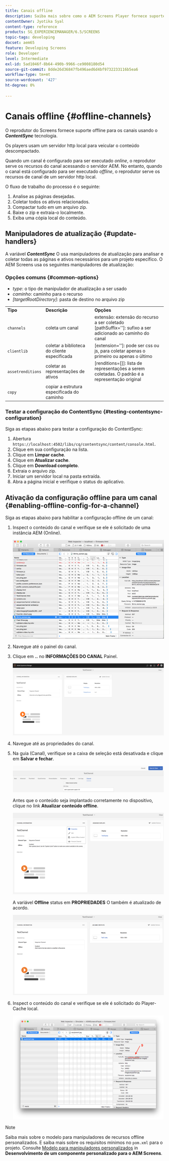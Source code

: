 ```yaml
---
title: Canais offline
description: Saiba mais sobre como o AEM Screens Player fornece suporte offline para canais usando a tecnologia ContentSync.
contentOwner: Jyotika Syal
content-type: reference
products: SG_EXPERIENCEMANAGER/6.5/SCREENS
topic-tags: developing
docset: aem65
feature: Developing Screens
role: Developer
level: Intermediate
exl-id: 5ad1046f-8b64-490b-9966-ce9008180d54
source-git-commit: 8dde26d36847fb496aed6d4bf9732233116b5ea6
workflow-type: tm+mt
source-wordcount: '427'
ht-degree: 0%

---
```


# Canais offline {#offline-channels}

O reprodutor do Screens fornece suporte offline para os canais usando o ***ContentSync*** tecnologia.

Os players usam um servidor http local para veicular o conteúdo descompactado.

Quando um canal é configurado para ser executado *online*, o reprodutor serve os recursos do canal acessando o servidor AEM. No entanto, quando o canal está configurado para ser executado *offline*, o reprodutor serve os recursos de canal de um servidor http local.

O fluxo de trabalho do processo é o seguinte:

1. Analise as páginas desejadas.
1. Coletar todos os ativos relacionados.
1. Compactar tudo em um arquivo zip.
1. Baixe o zip e extraia-o localmente.
1. Exiba uma cópia local do conteúdo.

## Manipuladores de atualização {#update-handlers}

A variável ***ContentSync*** O usa manipuladores de atualização para analisar e coletar todas as páginas e ativos necessários para um projeto específico. O AEM Screens usa os seguintes manipuladores de atualização:

### Opções comuns {#common-options}

* *type*: o tipo de manipulador de atualização a ser usado
* *caminho*: caminho para o recurso
* *[targetRootDirectory]*: pasta de destino no arquivo zip

<table>
 <tbody>
  <tr>
   <td><strong>Tipo</strong></td> 
   <td><strong>Descrição</strong></td> 
   <td><strong>Opções</strong></td> 
  </tr>
  <tr>
   <td><code>channels</code></td> 
   <td>coleta um canal</td> 
   <td>extensão: extensão do recurso a ser coletado<br /> [pathSuffix='']: sufixo a ser adicionado ao caminho do canal<br /> </td> 
  </tr>
  <tr>
   <td><code>clientlib</code></td> 
   <td>coletar a biblioteca do cliente especificada</td> 
   <td>[extension='']: pode ser css ou js, para coletar apenas o primeiro ou apenas o último</td> 
  </tr>
  <tr>
   <td><code>assetrenditions</code></td> 
   <td>coletar as representações de ativos</td> 
   <td>[renditions=[]]: lista de representações a serem coletadas. O padrão é a representação original</td> 
  </tr>
  <tr>
   <td><code>copy</code></td> 
   <td>copiar a estrutura especificada do caminho</td> 
   <td> </td> 
  </tr>
 </tbody>
</table>

### Testar a configuração do ContentSync {#testing-contentsync-configuration}

Siga as etapas abaixo para testar a configuração do ContentSync:

1. Abertura `https://localhost:4502/libs/cq/contentsync/content/console.html`.
1. Clique em sua configuração na lista.
1. Clique em **Limpar cache**.
1. Clique em **Atualizar cache**.
1. Clique em **Download completo**.
1. Extraia o arquivo zip.
1. Iniciar um servidor local na pasta extraída.
1. Abra a página inicial e verifique o status do aplicativo.

## Ativação da configuração offline para um canal {#enabling-offline-config-for-a-channel}

Siga as etapas abaixo para habilitar a configuração offline de um canal:

1. Inspect o conteúdo do canal e verifique se ele é solicitado de uma instância AEM (Online).

   ![chlimage_1-24](assets/chlimage_1-24.png)

1. Navegue até o painel do canal.
1. Clique em **..** no **INFORMAÇÕES DO CANAL** Painel.

   ![chlimage_1-25](assets/chlimage_1-25.png)

1. Navegue até as propriedades do canal.
1. Na guia (Canal), verifique se a caixa de seleção está desativada e clique em **Salvar e fechar**.

   ![screen_shot_2017-12-19at122422pm](assets/screen_shot_2017-12-19at122422pm.png)

   Antes que o conteúdo seja implantado corretamente no dispositivo, clique no link **Atualizar conteúdo offline**.

   ![screen_shot_2017-12-19at122637pm](assets/screen_shot_2017-12-19at122637pm.png)

   A variável **Offline** status em **PROPRIEDADES** O também é atualizado de acordo.

   ![screen_shot_2017-12-19at124735pm](assets/screen_shot_2017-12-19at124735pm.png)

1. Inspect o conteúdo do canal e verifique se ele é solicitado do Player-Cache local.

   ![chlimage_1-26](assets/chlimage_1-26.png)

>[!NOTE]
>
>Saiba mais sobre o modelo para manipuladores de recursos offline personalizados. E saiba mais sobre os requisitos mínimos no `pom.xml` para o projeto. Consulte [Modelo para manipuladores personalizados](/help/user-guide/developing-custom-component-tutorial-develop.md#custom-handlers) in **Desenvolvimento de um componente personalizado para o AEM Screens**.
